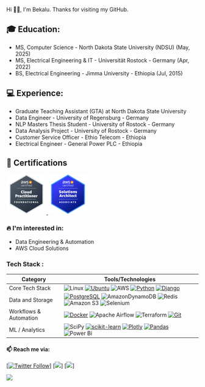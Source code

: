 Hi 👋🏽, I'm Bekalu.
Thanks for visiting my GitHub.

## :mortar_board: Education:

- MS, Computer Science - North Dakota State University (NDSU) (May, 2025)
- MS, Electrical Engineering & IT - Universität Rostock - Germany (Apr, 2022)
- BS, Electrical Engineering - Jimma University - Ethiopia (Jul, 2015)

## 💻 Experience:

- Graduate Teaching Assistant (GTA) at North Dakota State University
- Data Engineer - University of Regensburg - Germany
- NLP Masters Thesis Student - University of Rostock - Germany
- Data Analysis Project - University of Rostock - Germany
- Customer Service Officer - Ethio Telecom - Ethiopia
- Electrical Engineer - General Power PLC - Ethiopia

## 🏅 Certifications

<p align="left">
   <a href="https://www.credly.com/badges/ce52c085-7dce-4cb9-aa7e-dc734f560d35/public_url">
      <img src="./img/clf-co2.png" alt="aws-certified-cloud-practitioner" width="105"/>
  </a>
  <a href="https://www.credly.com/badges/3c406621-a05b-445a-8cdb-259275bda518/public_url">
    <img src="./img/saa-co3.png" alt="aws-certified-solutions-architect-associate" width="105"/>
  </a>
</p>

### 🔥 I'm interested in:

- Data Engineering & Automation
- AWS Cloud Solutions

### Tech Stack :

| **Category**               | **Tools/Technologies**                                                                                          |
|----------------------------|------------------------------------------------------------------------------------------------------------------|
| Core Tech Stack      | ![Linux](https://img.shields.io/badge/Linux-FCC624?style=plastic&logo=linux&logoColor=black) [![Ubuntu](https://img.shields.io/badge/Ubuntu-E95420?style=plastic&logo=ubuntu&logoColor=white&link=https://ubuntu.com/)](https://ubuntu.com/) ![AWS](https://img.shields.io/badge/AWS-%23FF9900.svg?style=plastic&logo=amazon-aws&logoColor=white) [![Python](https://img.shields.io/badge/python-3670A0?style=plastic&logo=python&logoColor=ffdd54&link=https://www.python.org/)](https://www.python.org/) [![Django](https://img.shields.io/badge/django-%23092E20.svg?style=plastic&logo=django&logoColor=white&link=https://www.djangoproject.com/)](https://www.djangoproject.com/) |
| Data and Storage       | [![PostgreSQL](https://img.shields.io/badge/PostgreSQL-336791?style=plastic&logo=postgresql&logoColor=white&link=https://www.postgresql.org/)](https://www.postgresql.org/) ![AmazonDynamoDB](https://img.shields.io/badge/Amazon%20DynamoDB-4053D6?style=plastic&logo=Amazon%20DynamoDB&logoColor=white) ![Redis](https://img.shields.io/badge/redis-%23DD0031.svg?style=plastic&logo=redis&logoColor=white) ![Amazon S3](https://img.shields.io/badge/Amazon%20S3-FF9900?style=plastic&logo=amazons3&logoColor=white) ![Selenium](https://img.shields.io/badge/-selenium-%43B02A?style=plastic&logo=selenium&logoColor=white) |
| Workflows & Automation | [![Docker](https://img.shields.io/badge/docker-%230db7ed.svg?style=plastic&logo=docker&logoColor=white&link=https://www.docker.com/)](https://www.docker.com/) ![Apache Airflow](https://img.shields.io/badge/Apache%20Airflow-017CEE?style=plastic&logo=Apache%20Airflow&logoColor=white) ![Terraform](https://img.shields.io/badge/terraform-%235835CC.svg?style=plastic&logo=terraform&logoColor=white) [![Git](https://img.shields.io/badge/git-%23F05033.svg?style=plastic&logo=git&logoColor=white&link=https://git-scm.com/)](https://git-scm.com/) |
| ML / Analytics          | ![SciPy](https://img.shields.io/badge/SciPy-%230C55A5.svg?style=plastic&logo=scipy&logoColor=%white) [![scikit-learn](https://img.shields.io/badge/scikit--learn-%23F7931E.svg?style=plastic&logo=scikit-learn&logoColor=white&link=https://scikit-learn.org/stable/)](https://scikit-learn.org/stable/) [![Plotly](https://img.shields.io/badge/Plotly-%233F4F75.svg?style=plastic&logo=plotly&logoColor=white&link=https://plotly.com/)](https://plotly.com/) [![Pandas](https://img.shields.io/badge/pandas-%23150458.svg?style=plastic&logo=pandas&logoColor=white&link=https://pandas.pydata.org/)](https://pandas.pydata.org/) ![Power Bi](https://img.shields.io/badge/power_bi-F2C811?style=plastic&logo=powerbi&logoColor=black) |


<!--

  comment out

 #### Freelance

 ![Upwork](https://img.shields.io/badge/UpWork-6FDA44?style=for-the-badge&logo=Upwork&logoColor=white)

  --->

#### 📫 Reach me via:

<!-- [![Linkedin Badge](https://img.shields.io/badge/-LinkedIn-blue?style=plastic&logo=Linkedin&logoColor=white&link=https://www.linkedin.com/in/btkh/)](https://www.linkedin.com/in/btkh/) -->

<!-- [![Skype](https://img.shields.io/badge/Skype-00AFF0?style=plastic&logo=skype&logoColor=white&link=https://join.skype.com/invite/zQKAiW6yE9tP)](https://join.skype.com/invite/zQKAiW6yE9tP) -->

[[![Twitter Follow](https://img.shields.io/badge/Twitter-1DA1F2?style=plastic&logo=twitter&logoColor=white&link=https://twitter.com/beck_tkh)](https://twitter.com/beck_tkh)]
[[![](https://img.shields.io/static/v1?style=plastic&label=visit&message=myportfoliopage&color=green%link=https://www.data-wiz-bek.com/)]](https://www.data-wiz-bek.com/)&nbsp;[![](https://komarev.com/ghpvc/?username=BeTKH&color=brightgreen&style=plastic&base=1121&abbreviated=true)]

 <!-- Github activity  --->

[![](https://github-readme-activity-graph.vercel.app/graph?username=BeTKH&custom_title=Github%20Activity%20over%20time&hide_border=true&theme=github-light)](https://github.com/ashutosh00710/github-readme-activity-graph)

<!-- <p>&nbsp;<img align="center" src="https://github-readme-stats.vercel.app/api?username=BeTKH&show_icons=true&locale=en" alt="BeTKH" />
<img align="center" src="https://github-readme-stats.vercel.app/api/top-langs/?username=BeTKH&layout=compact&hide_border=true&&langs_count=10&show_icons=true&theme=transparent" /> -->

<!-- https://github.com/Ileriayo/markdown-badges -->
